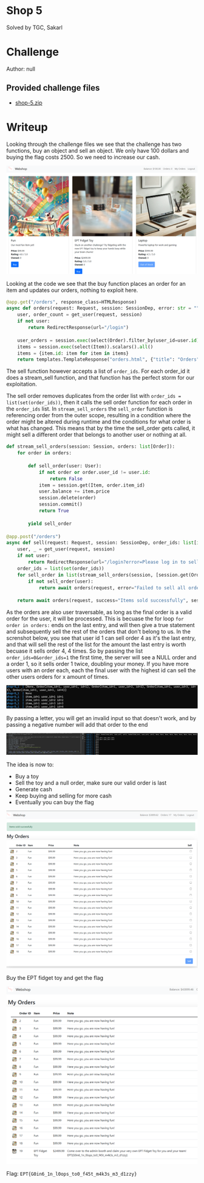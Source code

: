 # Shop 5
Solved by TGC, Sakarl
# Challenge
Author: null

## Provided challenge files
* [shop-5.zip](shop-5.zip)

# Writeup
Looking through the challenge files we see that the challenge has two functions, buy an object and sell an object.
We only have 100 dollars and buying the flag costs 2500. So we need to increase our cash.

![Webshop](./images/Rumble-webshop-base.png)

Looking at the code we see that the buy function places an order for an item and updates our orders, nothing to exploit here.

```python
@app.get("/orders", response_class=HTMLResponse)
async def orders(request: Request, session: SessionDep, error: str = "", success: str = ""):
    user, order_count = get_user(request, session)
    if not user:
        return RedirectResponse(url="/login")

    user_orders = session.exec(select(Order).filter_by(user_id=user.id)).scalars().all()
    items = session.exec(select(Item)).scalars().all()
    items = {item.id: item for item in items}
    return templates.TemplateResponse("orders.html", {"title": "Orders", "request": request, "user": user, "order_count": order_count, "orders": user_orders, "items": items, "error": error, "success": success})
```

The sell function however accepts a list of `order_ids`. For each order_id it does a stream_sell function, and that function has the perfect storm for our exploitation.

The sell order removes duplicates from the order list with `order_ids = list(set(order_ids))`, then it calls the sell order function for each order in the `order_ids` list.
In `stream_sell_orders` the `sell_order` function is referencing order from the outer scope, resulting in a condition where the order might be altered during runtime and the conditions for what order is what has changed. This means that by the time the sell_order gets called, it might sell a different order that belongs to another user or nothing at all.

```python
def stream_sell_orders(session: Session, orders: list[Order]):
    for order in orders:

        def sell_order(user: User):
            if not order or order.user_id != user.id:
                return False
            item = session.get(Item, order.item_id)
            user.balance += item.price
            session.delete(order)
            session.commit()
            return True

        yield sell_order

@app.post("/orders")
async def sell(request: Request, session: SessionDep, order_ids: list[int] = Form(...)):
    user, _ = get_user(request, session)
    if not user:
        return RedirectResponse(url="/login?error=Please log in to sell items", status_code=303)
    order_ids = list(set(order_ids))
    for sell_order in list(stream_sell_orders(session, [session.get(Order, order_id) for order_id in order_ids])):
        if not sell_order(user):
            return await orders(request, error="Failed to sell all orders", session=session)

    return await orders(request, success="Items sold successfully", session=session)

```

As the orders are also user traversable, as long as the final order is a valid order for the user, it will be processed. This is becuase the for loop `for order in orders:` ends on the last entry, and will then give a true statement and subsequently sell the rest of the orders that don't belong to us. In the screnshot below, you see that user id 1 can sell order 4 as it's the last entry, and that will sell the rest of the list for the amount the last entry is worth becuase it sells order 4, 4 times.
So by passing the list `order_ids=0&order_ids=1` the first time, the server will see a NULL order and a order 1, so it sells order 1 twice, doubling your money. If you have more users with an order each, each the final user with the highest id can sell the other users orders for x amount of times.

![DockerOutput](./images/Rumble-docker-output.png)

By passing a letter, you will get an invalid input so that doesn't work, and by passing a negative number will add that order to the end

![NegativeValues](./images/Rumble-negative-values.png)

The idea is now to:
- Buy a toy
- Sell the toy and a null order, make sure our valid order is last
- Generate cash
- Keep buying and selling for more cash
- Eventually you can buy the flag

![MadCash](./images/Rumble-mad-stacks.png)

Buy the EPT fidget toy and get the flag

![EPTFlag](./images/Rumble-EPT-flag.png)

Flag: `EPT{G0in6_1n_l0ops_to0_f45t_m4k3s_m3_d1zzy}`